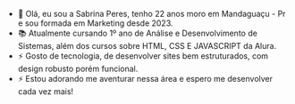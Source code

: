 - 👋 Olá, eu sou a Sabrina Peres, tenho 22 anos moro em Mandaguaçu - Pr e sou formada em Marketing desde 2023.
- 📚 Atualmente cursando 1º ano de Análise e Desenvolvimento de Sistemas, além dos cursos sobre HTML, CSS E JAVASCRIPT da Alura.
- ⚡ Gosto de tecnologia, de desenvolver sites bem estruturados, com design robusto porém funcional.  
- ⚡ Estou adorando me aventurar nessa área e espero me desenvolver cada vez mais! 
